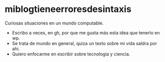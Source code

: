 # miblogtieneerroresdesintaxis
Curiosas situaciones en un mundo computable.


- Escribo a veces, en gh, por que me gusta más esta idea que tenerlo en wp. 
- Se trata de mundo en general, quiza un texto sobre mi vida saldra por ahi.
- Quiero enfocarme en escribir sobre tecnologia y ciencia. 
